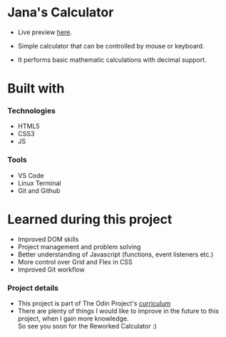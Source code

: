 <h1> Jana's Calculator </h1>

- Live preview [here](https://janaiscoding.github.io/calculator/).


- Simple calculator that can be controlled by mouse or keyboard.</br> 
- It performs basic mathematic calculations with decimal support.</br>

<h1> Built with </h1>

<h3> Technologies </h3>

- HTML5
- CSS3 
- JS

<h3> Tools </h3>

- VS Code 
- Linux Terminal
- Git and Github

<h1>Learned during this project</h1>

- Improved DOM skills </br>
- Project management and problem solving </br>
- Better understanding of Javascript (functions, event listeners etc.) </br>
- More control over Grid and Flex in CSS
- Improved Git workflow 

<h3> Project details </h3>

- This project is part of The Odin Project's [curriculum](https://www.theodinproject.com/lessons/foundations-calculator) 
- There are plenty of things I would like to improve in the future to this project, when I gain more knowledge.</br>
So see you soon for the Reworked Calculator :)
